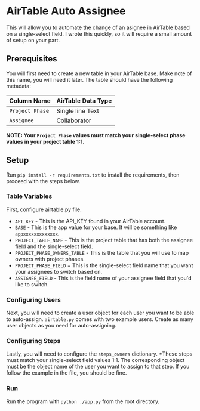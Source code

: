 # AirTable Auto Assignee
This will allow you to automate the change of an asignee in AirTable based on a single-select field. I wrote this quickly, so it will require a small amount of setup on your part.

## Prerequisites
You will first need to create a new table in your AirTable base. Make note of this name, you will need it later. The table should have the following metadata:

| Column Name  | AirTable Data Type  |
|---|---|
| `Project Phase`  | Single line Text  |
| `Assignee`  | Collaborator  |

**NOTE: Your `Project Phase` values must match your single-select phase values in your project table 1:1.**

## Setup
Run `pip install -r requirements.txt` to install the requirements, then proceed with the steps below.

### Table Variables
First, configure airtable.py file.
- `API_KEY` - This is the API_KEY found in your AirTable account.
- `BASE` - This is the app value for your base. It will be something like `appxxxxxxxxxxxxx`.
- `PROJECT_TABLE_NAME` - This is the project table that has both the assignee field and the single-select field.
- `PROJECT_PHASE_OWNERS_TABLE` - This is the table that you will use to map owners with project phases.
- `PROJECT_PHASE_FIELD` = This is the single-select field name that you want your assignees to switch based on.
- `ASSIGNEE_FIELD` - This is the field name of your assignee field that you'd like to switch.

### Configuring Users
Next, you will need to create a user object for each user you want to be able to auto-assign. `airtable.py` comes with two example users. Create as many user objects as you need for auto-assigning.

### Configuring Steps
Lastly, you will need to configure the `steps_owners` dictionary. *These steps must match your single-select field values 1:1. The corresponding object must be the object name of the user you want to assign to that step. If you follow the example in the file, you should be fine.

### Run
Run the program with `python ./app.py` from the root directory.
